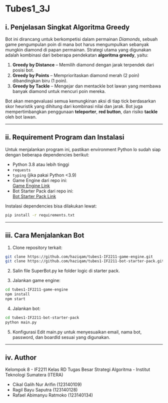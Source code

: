 # Tubes1_3J

## i. Penjelasan Singkat Algoritma Greedy

Bot ini dirancang untuk berkompetisi dalam permainan *Diamonds*, sebuah game pengumpulan poin di mana bot harus mengumpulkan sebanyak mungkin diamond di papan permainan. Strategi utama yang digunakan adalah kombinasi dari beberapa pendekatan **algoritma greedy**, yaitu:

1. **Greedy by Distance** – Memilih diamond dengan jarak terpendek dari posisi bot.
2. **Greedy by Points** – Memprioritaskan diamond merah (2 poin) dibandingkan biru (1 poin).
3. **Greedy by Tackle** – Mengejar dan mentackle bot lawan yang membawa banyak diamond untuk mencuri poin mereka.

Bot akan mengevaluasi semua kemungkinan aksi di tiap tick berdasarkan skor heuristik yang dihitung dari kombinasi nilai dan jarak. Bot juga mempertimbangkan penggunaan **teleporter**, **red button**, dan risiko **tackle** oleh bot lawan.

---

## ii. Requirement Program dan Instalasi

Untuk menjalankan program ini, pastikan environment Python lo sudah siap dengan beberapa dependencies berikut:

- Python 3.8 atau lebih tinggi
- `requests`
- `typing` (jika pakai Python <3.9)
- Game Engine dari repo ini:  
  [Game Engine Link](https://github.com/haziqam/tubes1-IF2211-game-engine/releases/tag/v1.1.0)
- Bot Starter Pack dari repo ini:  
  [Bot Starter Pack Link](https://github.com/haziqam/tubes1-IF2211-bot-starter-pack/releases/tag/v1.0.1)

Instalasi dependencies bisa dilakukan lewat:

```bash
pip install -r requirements.txt
```
---
## iii. Cara Menjalankan Bot

1. Clone repository terkait:
```bash
git clone https://github.com/haziqam/tubes1-IF2211-game-engine.git
git clone https://github.com/haziqam/tubes1-IF2211-bot-starter-pack.git
```

2. Salin file SuperBot.py ke folder logic di starter pack.

3. Jalankan game engine:
```bash
cd tubes1-IF2211-game-engine
npm install
npm start
```

4. Jalankan bot:
```bash
cd tubes1-IF2211-bot-starter-pack
python main.py
```

5. Konfigurasi
Edit main.py untuk menyesuaikan email, nama bot, password, dan boardId sesuai yang digunakan.

---
## iv. Author
Kelompok 8 - IF2211 Kelas RD
Tugas Besar Strategi Algoritma - Institut Teknologi Sumatera (ITERA)
- Cikal Galih Nur Arifin (123140109)
- Ragil Bayu Saputra (123140128)
- Rafael Abimanyu Ratmoko (123140134)
